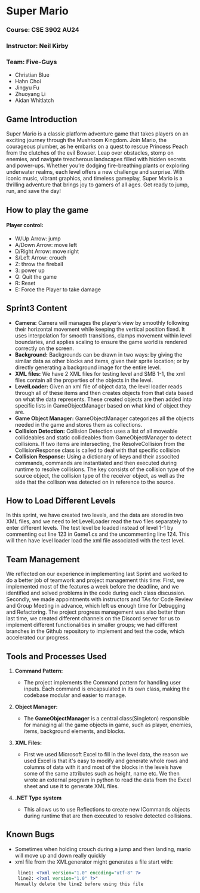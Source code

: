 # Super Mario

### Course: CSE 3902 AU24

### Instructor: Neil Kirby

### Team: Five-Guys

- Christian Blue
- Hahn Choi
- Jingyu Fu
- Zhuoyang Li
- Aidan Whitlatch

## Game Introduction

Super Mario is a classic platform adventure game that takes players on an exciting journey through the Mushroom
Kingdom. Join Mario, the courageous plumber, as he embarks on a quest to rescue Princess Peach from the clutches of
the evil Bowser. Leap over obstacles, stomp on enemies, and navigate treacherous landscapes filled with hidden
secrets and power-ups. Whether you’re dodging fire-breathing plants or exploring underwater realms, each level offers
a new challenge and surprise. With iconic music, vibrant graphics, and timeless gameplay, Super Mario is a thrilling
adventure that brings joy to gamers of all ages. Get ready to jump, run, and save the day!

## How to play the game

#### Player control:

- W/Up Arrow: jump
- A/Down Arrow: move left
- D/Right Arrow: move right
- S/Left Arrow: crouch
- Z: throw the fireball
- 3: power up
- Q: Quit the game
- R: Reset
- E: Force the Player to take damage

## Sprint3 Content

- **Camera:** Camera will manages the player’s view by smoothly following their horizontal movement while keeping the vertical position fixed. It uses interpolation for smooth transitions, clamps movement within level boundaries, and applies scaling to ensure the game world is rendered correctly on the screen.
- **Background:** Backgrounds can be drawn in two ways: by giving the similar data as other blocks and items, given their sprite location; or by directly generating a background image for the entire level.
- **XML files:** We have 2 XML files for testing level and SMB 1-1, the xml files contain all the properties of the objects in the level.
- **LevelLoader:** Given an xml file of object data, the level loader reads through all of these items and then creates objects from that data based on what the data represents. These created objects are then added into specific lists in GameObjectManager based on what kind of object they are. 
- **Game Object Manager:** GameObjectManager categorizes all the objects needed in the game and stores them as collections.
- **Collision Detection:** Collision Detection uses a list of all moveable collideables and static collideables from GameObjectManager to detect collisions. If two items are intersecting, the ResolveCollision from the CollisionResponse class is called to deal with that specific collision
- **Collision Response:** Using a dictionary of keys and their associted commands, commands are instantiated and then executed during runtime to resolve collisions. The key consists of the collision type of the source object, the collision type of the receiver object, as well as the side that the collison was detected on in reference to the source. 


## How to Load Different Levels

In this sprint, we have created two levels, and the data are stored in two XML files, and we need to let LevelLoader read the two files separately to enter different levels.
The test level be loaded instead of level 1-1 by commenting out line 123 in Game1.cs and the uncommenting line 124. This will then have level loader load the xml file associated with the test level.

## Team Management

We reflected on our experience in implementing last Sprint and worked to do a better job of teamwork and project management this time:
First, we implemented most of the features a week before the deadline, and we identified and solved problems in the code during each class discussion.
Secondly, we made appointments with instructors and TAs for Code Review and Group Meeting in advance, which left us enough time for Debugging and Refactoring.
The project progress management was also better than last time, we created different channels on the Discord server for us to implement different functionalities in smaller groups; we had different branches in the Github repository to implement and test the code, which accelerated our progress.

## Tools and Processes Used

1. **Command Pattern:**

   - The project implements the Command pattern for handling user inputs. Each command is encapsulated in its own
     class, making the codebase modular and easier to manage.
2. **Object Manager:**

   - The **GameObjectManager** is a central class(Singleton)  responsible for managing all the game objects in game, such as player, enemies, items, background elements, and blocks.
3. **XML Files:**

   - First we used Microsoft Excel to fill in the level data, the reason we used Excel is that it's easy to modify and generate whole rows and columns of data with it and most of the blocks in the levels have some of the same attributes such as height, name etc. We then wrote an external program in python to read the data from the Excel sheet and use it to generate XML files.
4. **.NET Type system**
   - This allows us to use Reflections to create new ICommands objects during runtime that are then executed to resolve detected collisions. 

## Known Bugs

* Sometimes when holding crouch during a jump and then landing, mario will move up and down really quickly
* xml file from the XMLgenerator might generates a file start with:
  ```xml
   line1: <?xml version="1.0" encoding="utf-8" ?>
   line2: <?xml version="1.0" ?>"
  Manually delete the line2 before using this file
